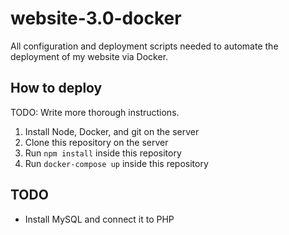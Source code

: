 # website-3.0-docker
All configuration and deployment scripts needed to automate the deployment of my website via Docker.

## How to deploy

TODO: Write more thorough instructions.

1. Install Node, Docker, and git on the server
2. Clone this repository on the server
3. Run `npm install` inside this repository
4. Run `docker-compose up` inside this repository

## TODO

- Install MySQL and connect it to PHP
